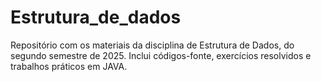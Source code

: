 # Estrutura_de_dados
Repositório com os materiais da disciplina de Estrutura de Dados, do segundo semestre de 2025. Inclui códigos-fonte, exercícios resolvidos e trabalhos práticos em JAVA.
